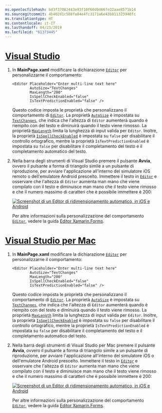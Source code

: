 ```yaml
---
ms.openlocfilehash: bd3f37082443e93f10f60d9466fe22aae8571b14
ms.sourcegitcommit: 4b402d1c508fa84e4fc3171a6e43b811323948fc
ms.translationtype: HT
ms.contentlocale: it-IT
ms.lasthandoff: 04/23/2019
ms.locfileid: "61373445"
---
```

# <a name="visual-studiotabvswin"></a>[Visual Studio](#tab/vswin)

1. In **MainPage.xaml** modificare la dichiarazione [`Editor`](xref:Xamarin.Forms.Editor) per personalizzarne il comportamento:

    ```xaml
    <Editor Placeholder="Enter multi-line text here"
            AutoSize="TextChanges"
            MaxLength="200"
            IsSpellCheckEnabled="false"
            IsTextPredictionEnabled="false" />
    ```

    Questo codice imposta le proprietà che personalizzano il comportamento di [`Editor`](xref:Xamarin.Forms.Editor). La proprietà [`AutoSize`](xref:Xamarin.Forms.Editor.AutoSize) è impostata su [`TextChanges`](xref:Xamarin.Forms.EditorAutoSizeOption.TextChanges), che indica che l'altezza di `Editor` aumenterà quando è riempito con del testo e diminuirà quando il testo viene rimosso. La proprietà [`MaxLength`](xref:Xamarin.Forms.InputView.MaxLength) limita la lunghezza di input valida per `Editor`. Inoltre, la proprietà [`IsSpellCheckEnabled`](xref:Xamarin.Forms.InputView.IsSpellCheckEnabled) è impostata su `false` per disabilitare il controllo ortografico, mentre la proprietà `IsTextPredictionEnabled` è impostata su `false` per disabilitare il completamento del testo e il completamento automatico del testo.

1. Nella barra degli strumenti di Visual Studio premere il pulsante **Avvia**, ovvero il pulsante a forma di triangolo simile a un pulsante di riproduzione, per avviare l'applicazione all'interno del simulatore iOS remoto o dell'emulatore Android prescelto. Immettere il testo in [`Editor`](xref:Xamarin.Forms.Entry) e osservare che l'altezza di `Editor` aumenta man mano che viene compilato con il testo e diminuisce man mano che il testo viene rimosso e che il numero massimo di caratteri che è possibile immettere è 200:

    [![Screenshot di un Editor di ridimensionamento automatico, in iOS e Android](../images/customize-behavior.png "Editor di ridimensionamento automatico")](../images/customize-behavior-large.png#lightbox "Editor di ridimensionamento automatico")

    Per altre informazioni sulla personalizzazione del comportamento [`Editor`](xref:Xamarin.Forms.Editor), vedere la guida [Editor Xamarin.Forms](~/xamarin-forms/user-interface/text/editor.md).

# <a name="visual-studio-for-mactabvsmac"></a>[Visual Studio per Mac](#tab/vsmac)

1. In **MainPage.xaml** modificare la dichiarazione [`Editor`](xref:Xamarin.Forms.Editor) per personalizzarne il comportamento:

    ```xaml
    <Editor Placeholder="Enter multi-line text here"
            AutoSize="TextChanges"
            MaxLength="200"
            IsSpellCheckEnabled="false"
            IsTextPredictionEnabled="false" />
    ```

    Questo codice imposta le proprietà che personalizzano il comportamento di [`Editor`](xref:Xamarin.Forms.Editor). La proprietà [`AutoSize`](xref:Xamarin.Forms.Editor.AutoSize) è impostata su [`TextChanges`](xref:Xamarin.Forms.EditorAutoSizeOption.TextChanges), che indica che l'altezza di `Editor` aumenterà quando è riempito con del testo e diminuirà quando il testo viene rimosso. La proprietà [`MaxLength`](xref:Xamarin.Forms.InputView.MaxLength) limita la lunghezza di input valida per `Editor`. Inoltre, la proprietà [`IsSpellCheckEnabled`](xref:Xamarin.Forms.InputView.IsSpellCheckEnabled) è impostata su `false` per disabilitare il controllo ortografico, mentre la proprietà `IsTextPredictionEnabled` è impostata su `false` per disabilitare il completamento del testo e il completamento automatico del testo.

1. Nella barra degli strumenti di Visual Studio per Mac premere il pulsante **Avvia**, ovvero il pulsante a forma di triangolo simile a un pulsante di riproduzione, per avviare l'applicazione all'interno del simulatore iOS o dell'emulatore Android prescelto. Immettere il testo in [`Editor`](xref:Xamarin.Forms.Entry) e osservare che l'altezza di `Editor` aumenta man mano che viene compilato con il testo e diminuisce man mano che il testo viene rimosso e che il numero massimo di caratteri che è possibile immettere è 200:

    [![Screenshot di un Editor di ridimensionamento automatico, in iOS e Android](../images/customize-behavior.png "Editor di ridimensionamento automatico")](../images/customize-behavior-large.png#lightbox "Editor di ridimensionamento automatico")

    Per altre informazioni sulla personalizzazione del comportamento [`Editor`](xref:Xamarin.Forms.Editor), vedere la guida [Editor Xamarin.Forms](~/xamarin-forms/user-interface/text/editor.md).
